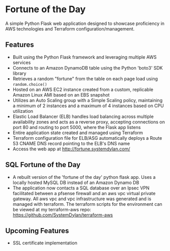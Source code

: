 # Fortune of the Day

A simple Python Flask web application designed to showcase proficiency in AWS technologies and Terraform configuration/management.

## Features

- Built using the Python Flask framework and leveraging multiple AWS services
- Connects to an Amazon DynamoDB table using the Python 'boto3' SDK library
- Retrieves a random "fortune" from the table on each page load using `random.choice()`
- Hosted on an AWS EC2 instance created from a custom, replicable Amazon Linux AMI based on an EBS snapshot
- Utilizes an Auto Scaling group with a Simple Scaling policy, maintaining a minimum of 2 instances and a maximum of 4 instances based on CPU utilization
- Elastic Load Balancer (ELB) handles load balancing across multiple availability zones and acts as a reverse proxy, accepting connections on port 80 and routing to port 5000, where the Flask app listens
- Entire application state created and managed using Terraform
- Terraform configuration file for ELB/ASG automatically deploys a Route 53 CNAME DNS record pointing to the ELB's DNS name
- Access the web app at http://fortune.systemdylan.com/

## SQL Fortune of the Day

- A rebuilt version of the 'fortune of the day' python flask app. Uses a locally hosted MySQL DB instead of an Amazon Dynamo DB
- The application now contacts a SQL database over an Ipsec VPN facilitated between a pfsense firewall and an aws vpc virtual private gateway. All aws vpc and vpc infrastructure was generated and is managed with terraform. The terraform scripts for the environment can be viewed at my terraform-aws repo: https://github.com/SystemDylan/terraform-aws

## Upcoming Features

- SSL certificate implementation
